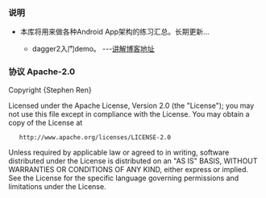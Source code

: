 ### 说明

- 本库将用来做各种Android App架构的练习汇总。长期更新...

    - dagger2入门demo。    ---[讲解博客地址](http://www.jianshu.com/p/b57127b055e6)



### 协议 Apache-2.0

Copyright {Stephen Ren}

   Licensed under the Apache License, Version 2.0 (the "License");
   you may not use this file except in compliance with the License.
   You may obtain a copy of the License at

       http://www.apache.org/licenses/LICENSE-2.0

   Unless required by applicable law or agreed to in writing, software
   distributed under the License is distributed on an "AS IS" BASIS,
   WITHOUT WARRANTIES OR CONDITIONS OF ANY KIND, either express or implied.
   See the License for the specific language governing permissions and
   limitations under the License.